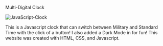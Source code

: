 Multi-Digital Clock

![JavaScript-Clock](https://user-images.githubusercontent.com/97071278/210927246-8d4e5521-00d6-411a-8781-c04dcaab75ad.png)

This is a Javascript clock that can switch between Military and Standard Time with the click of a button! I also added a Dark Mode in for fun! This website was created with HTML, CSS, and Javascript.

